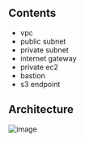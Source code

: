 ## Contents
- vpc 
- public subnet
- private subnet
- internet gateway
- private ec2
- bastion
- s3 endpoint


## Architecture
![image](https://user-images.githubusercontent.com/66519046/156142201-5313640d-6480-4be0-b8ef-17d3c8ed77d6.png)
